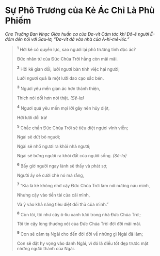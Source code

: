 # Sự Phô Trương của Kẻ Ác Chỉ Là Phù Phiếm
*Cho Trưởng Ban Nhạc Giáo huấn ca của Ða-vít Cảm tác khi Ðô-ê người Ê-đôm đến nói với Sau-lơ, “Ða-vít đã vào nhà của A-hi-mê-léc.”*

> <sup><b>1</b></sup> Hỡi kẻ có quyền lực, sao ngươi lại phô trương tính độc ác?
> 
> Đức nhân từ của Ðức Chúa Trời hằng còn mãi mãi.
> 
> <sup><b>2</b></sup> Hỡi kẻ gian dối, lưỡi ngươi bàn tính việc hại người;
> 
> Lưỡi ngươi quả là một lưỡi dao cạo sắc bén.
> 
> <sup><b>3</b></sup> Ngươi yêu mến gian ác hơn thánh thiện,
> 
> Thích nói dối hơn nói thật. *(Sê-la)*
>
> <sup><b>4</b></sup> Ngươi quả yêu mến mọi lời gây nên hủy diệt,
> 
> Hỡi lưỡi dối trá!
> 
> <sup><b>5</b></sup> Chắc chắn Ðức Chúa Trời sẽ tiêu diệt ngươi vĩnh viễn;
> 
> Ngài sẽ dứt bỏ ngươi;
> 
> Ngài sẽ nhổ ngươi ra khỏi nhà ngươi;
> 
> Ngài sẽ bứng ngươi ra khỏi đất của người sống. *(Sê-la)*
>
> <sup><b>6</b></sup> Bấy giờ người ngay lành sẽ thấy và phát sợ;
> 
> Người ấy sẽ cười chê nó mà rằng,
> 
> <sup><b>7</b></sup> “Kìa là kẻ không nhờ cậy Ðức Chúa Trời làm nơi nương náu mình,
> 
> Nhưng cậy vào tiền tài của cải mình,
> 
> Và ỷ vào khả năng tiêu diệt đối thủ của mình.”
>
> <sup><b>8</b></sup> Còn tôi, tôi như cây ô-liu xanh tươi trong nhà Ðức Chúa Trời;
> 
> Tôi tin cậy lòng thương xót của Ðức Chúa Trời đời đời mãi mãi.
>
> <sup><b>9</b></sup> Con sẽ cảm tạ Ngài cho đến đời đời về những gì Ngài đã làm;
> 
> Con sẽ đặt hy vọng vào danh Ngài, vì đó là điều tốt đẹp trước mặt những người thánh của Ngài.